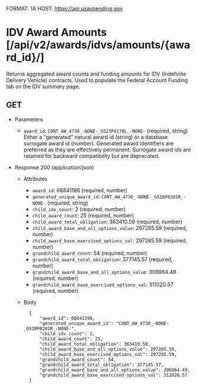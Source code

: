 FORMAT: 1A
HOST: https://api.usaspending.gov

# IDV Award Amounts [/api/v2/awards/idvs/amounts/{award_id}/]

Returns aggregated award counts and funding amounts for IDV (Indefinite Delivery Vehicle) contracts.  Used to populate the Federal Account Funding tab on the IDV summary page.

## GET

+ Parameters
    + `award_id`: `CONT_AW_4730_-NONE-_GS23F0170L_-NONE-` (required, string)
         Either a "generated" natural award id (string) or a database surrogate award id (number).  Generated award identifiers are preferred as they are effectively permanent.  Surrogate award ids are retained for backward compatibility but are deprecated.

+ Response 200 (application/json)
    + Attributes
        + `award_id`: 68841198 (required, number)
        + `generated_unique_award_id`: `CONT_AW_4730_-NONE-_GS10F0201R_-NONE-` (required, string)
        * `child_idv_count`: 2 (required, number)
        * `child_award_count`: 25 (required, number)
        * `child_award_total_obligation`: 363410.59 (required, number)
        * `child_award_base_and_all_options_value`: 297285.59 (required, number)
        * `child_award_base_exercised_options_val`: 297285.59 (required, number)
        * `grandchild_award_count`: 54 (required, number)
        * `grandchild_award_total_obligation`: 377145.57 (required, number)
        * `grandchild_award_base_and_all_options_value`: 306964.49 (required, number)
        * `grandchild_award_base_exercised_options_val`: 311020.57 (required, number)

    + Body

            {
                "award_id": 68841198,
                "generated_unique_award_id": "CONT_AW_4730_-NONE-_GS10F0201R_-NONE-",
                "child_idv_count": 2,
                "child_award_count": 25,
                "child_award_total_obligation": 363410.59,
                "child_award_base_and_all_options_value": 297285.59,
                "child_award_base_exercised_options_val": 297285.59,
                "grandchild_award_count": 54,
                "grandchild_award_total_obligation": 377145.57,
                "grandchild_award_base_and_all_options_value": 306964.49,
                "grandchild_award_base_exercised_options_val": 311020.57
            }
